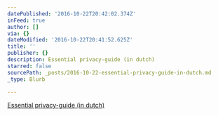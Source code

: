 ```yaml
---
datePublished: '2016-10-22T20:42:02.374Z'
inFeed: true
author: []
via: {}
dateModified: '2016-10-22T20:41:52.625Z'
title: ''
publisher: {}
description: Essential privacy-guide (in dutch)
starred: false
sourcePath: _posts/2016-10-22-essential-privacy-guide-in-dutch.md
_type: Blurb

---
```

[Essential privacy-guide (in dutch)][0]

[0]: https://decorrespondent.nl/5243/de-digitale-zelfverdedigingsgids-bescherm-jezelf-op-het-web/310843397788-c72fc8ad "Essential privacy-guide (in Dutch), from the corrspondent"